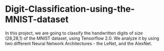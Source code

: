 # Digit-Classification-using-the-MNIST-dataset

In this project, we are going to classify the handwritten digits of size (28,28,1) of the MNIST dataset, using Tensorflow 2.0.
We analyze it by using two different Neural Network Architectures - the LeNet, and the AlexNet.

